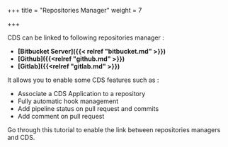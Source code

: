 +++
title = "Repositories Manager"
weight = 7

+++

CDS can be linked to following repositories manager :

 - **[Bitbucket Server]({{< relref "bitbucket.md" >}})**
 - **[Github]({{<relref "github.md" >}})**
 - **[Gitlab]({{<relref "gitlab.md" >}})**

It allows you to enable some CDS features such as :

 - Associate a CDS Application to a repository
 - Fully automatic hook management
 - Add pipeline status on pull request and commits
 - Add comment on pull request

Go through this tutorial to enable the link between repositories managers and CDS.
